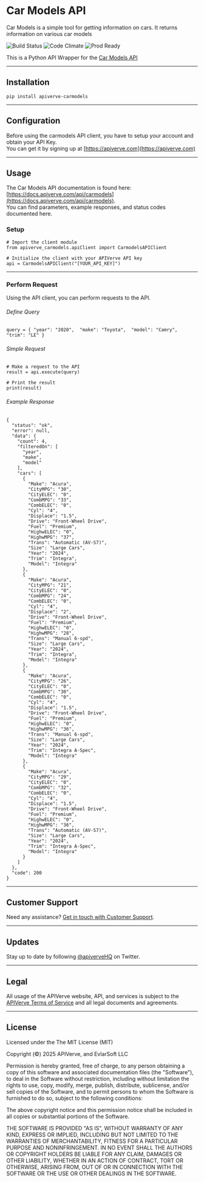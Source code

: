Car Models API
============

Car Models is a simple tool for getting information on cars. It returns information on various car models

![Build Status](https://img.shields.io/badge/build-passing-green)
![Code Climate](https://img.shields.io/badge/maintainability-B-purple)
![Prod Ready](https://img.shields.io/badge/production-ready-blue)

This is a Python API Wrapper for the [Car Models API](https://apiverve.com/marketplace/api/carmodels)

---

## Installation
	pip install apiverve-carmodels

---

## Configuration

Before using the carmodels API client, you have to setup your account and obtain your API Key.  
You can get it by signing up at [https://apiverve.com](https://apiverve.com)

---

## Usage

The Car Models API documentation is found here: [https://docs.apiverve.com/api/carmodels](https://docs.apiverve.com/api/carmodels).  
You can find parameters, example responses, and status codes documented here.

### Setup

```
# Import the client module
from apiverve_carmodels.apiClient import CarmodelsAPIClient

# Initialize the client with your APIVerve API key
api = CarmodelsAPIClient("[YOUR_API_KEY]")
```

---


### Perform Request
Using the API client, you can perform requests to the API.

###### Define Query

```
query = { "year": "2020",  "make": "Toyota",  "model": "Camry",  "trim": "LE" }
```

###### Simple Request

```
# Make a request to the API
result = api.execute(query)

# Print the result
print(result)
```

###### Example Response

```
{
  "status": "ok",
  "error": null,
  "data": {
    "count": 4,
    "filteredOn": [
      "year",
      "make",
      "model"
    ],
    "cars": [
      {
        "Make": "Acura",
        "CityMPG": "30",
        "CityELEC": "0",
        "CombMPG": "33",
        "CombELEC": "0",
        "Cyl": "4",
        "Displace": "1.5",
        "Drive": "Front-Wheel Drive",
        "Fuel": "Premium",
        "HighwELEC": "0",
        "HighwMPG": "37",
        "Trans": "Automatic (AV-S7)",
        "Size": "Large Cars",
        "Year": "2024",
        "Trim": "Integra",
        "Model": "Integra"
      },
      {
        "Make": "Acura",
        "CityMPG": "21",
        "CityELEC": "0",
        "CombMPG": "24",
        "CombELEC": "0",
        "Cyl": "4",
        "Displace": "2",
        "Drive": "Front-Wheel Drive",
        "Fuel": "Premium",
        "HighwELEC": "0",
        "HighwMPG": "28",
        "Trans": "Manual 6-spd",
        "Size": "Large Cars",
        "Year": "2024",
        "Trim": "Integra",
        "Model": "Integra"
      },
      {
        "Make": "Acura",
        "CityMPG": "26",
        "CityELEC": "0",
        "CombMPG": "30",
        "CombELEC": "0",
        "Cyl": "4",
        "Displace": "1.5",
        "Drive": "Front-Wheel Drive",
        "Fuel": "Premium",
        "HighwELEC": "0",
        "HighwMPG": "36",
        "Trans": "Manual 6-spd",
        "Size": "Large Cars",
        "Year": "2024",
        "Trim": "Integra A-Spec",
        "Model": "Integra"
      },
      {
        "Make": "Acura",
        "CityMPG": "29",
        "CityELEC": "0",
        "CombMPG": "32",
        "CombELEC": "0",
        "Cyl": "4",
        "Displace": "1.5",
        "Drive": "Front-Wheel Drive",
        "Fuel": "Premium",
        "HighwELEC": "0",
        "HighwMPG": "36",
        "Trans": "Automatic (AV-S7)",
        "Size": "Large Cars",
        "Year": "2024",
        "Trim": "Integra A-Spec",
        "Model": "Integra"
      }
    ]
  },
  "code": 200
}
```

---

## Customer Support

Need any assistance? [Get in touch with Customer Support](https://apiverve.com/contact).

---

## Updates
Stay up to date by following [@apiverveHQ](https://twitter.com/apiverveHQ) on Twitter.

---

## Legal

All usage of the APIVerve website, API, and services is subject to the [APIVerve Terms of Service](https://apiverve.com/terms) and all legal documents and agreements.

---

## License
Licensed under the The MIT License (MIT)

Copyright (&copy;) 2025 APIVerve, and EvlarSoft LLC

Permission is hereby granted, free of charge, to any person obtaining a copy of this software and associated documentation files (the "Software"), to deal in the Software without restriction, including without limitation the rights to use, copy, modify, merge, publish, distribute, sublicense, and/or sell copies of the Software, and to permit persons to whom the Software is furnished to do so, subject to the following conditions:

The above copyright notice and this permission notice shall be included in all copies or substantial portions of the Software.

THE SOFTWARE IS PROVIDED "AS IS", WITHOUT WARRANTY OF ANY KIND, EXPRESS OR IMPLIED, INCLUDING BUT NOT LIMITED TO THE WARRANTIES OF MERCHANTABILITY, FITNESS FOR A PARTICULAR PURPOSE AND NONINFRINGEMENT. IN NO EVENT SHALL THE AUTHORS OR COPYRIGHT HOLDERS BE LIABLE FOR ANY CLAIM, DAMAGES OR OTHER LIABILITY, WHETHER IN AN ACTION OF CONTRACT, TORT OR OTHERWISE, ARISING FROM, OUT OF OR IN CONNECTION WITH THE SOFTWARE OR THE USE OR OTHER DEALINGS IN THE SOFTWARE.